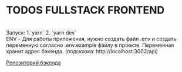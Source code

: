 # TODOS FULLSTACK FRONTEND
<br />
Запуск:
1.`yarn`
2. `yarn dev`
<br />
ENV - Для работы приложения, нужно создать файл .env и создать переменную согласно .env.example файлу в проекте. Переменная хранит адрес бэкенда. (подсказка: http://localhost:3002/api) <br />

[Репозиторий бэкенда](https://example.com)
